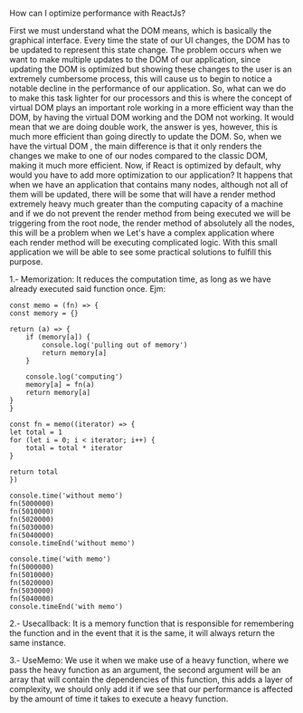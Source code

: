 How can I optimize performance with ReactJs?

First we must understand what the DOM means, which is basically the graphical interface. Every time the state of our UI changes, the DOM has to be updated to represent this state change. The problem occurs when we want to make multiple updates to the DOM of our application, since updating the DOM is optimized but showing these changes to the user is an extremely cumbersome process, this will cause us to begin to notice a notable decline in the performance of our application. So, what can we do to make this task lighter for our processors and this is where the concept of virtual DOM plays an important role working in a more efficient way than the DOM, by having the virtual DOM working and the DOM not working. It would mean that we are doing double work, the answer is yes, however, this is much more efficient than going directly to update the DOM. So, when we have the virtual DOM , the main difference is that it only renders the changes we make to one of our nodes compared to the classic DOM, making it much more efficient. Now, if React is optimized by default, why would you have to add more optimization to our application? It happens that when we have an application that contains many nodes, although not all of them will be updated, there will be some that will have a render method extremely heavy much greater than the computing capacity of a machine and if we do not prevent the render method from being executed we will be triggering from the root node, the render method of absolutely all the nodes, this will be a problem when we Let's have a complex application where each render method will be executing complicated logic. With this small application we will be able to see some practical solutions to fulfill this purpose.

1.- Memorization: It reduces the computation time, as long as we have already executed said function once. Ejm:

    const memo = (fn) => {
	const memory = {}

	return (a) => {
		if (memory[a]) {
			console.log('pulling out of memory')
			return memory[a]
		}

		console.log('computing')
		memory[a] = fn(a)
		return memory[a]
	}
    }

    const fn = memo((iterator) => {
	let total = 1
	for (let i = 0; i < iterator; i++) {
		total = total * iterator
	}

	return total
    })

    console.time('without memo')
    fn(5000000)
    fn(5010000)
    fn(5020000)
    fn(5030000)
    fn(5040000)
    console.timeEnd('without memo')

    console.time('with memo')
    fn(5000000)
    fn(5010000)
    fn(5020000)
    fn(5030000)
    fn(5040000)
    console.timeEnd('with memo')

2.- Usecallback: It is a memory function that is responsible for remembering the function and in the event that it is the same, it will always return the same instance.

3.- UseMemo: We use it when we make use of a heavy function, where we pass the heavy function as an argument, the second argument will be an array that will contain the dependencies of this function, this adds a layer of complexity, we should only add it if we see that our performance is affected by the amount of time it takes to execute a heavy function.